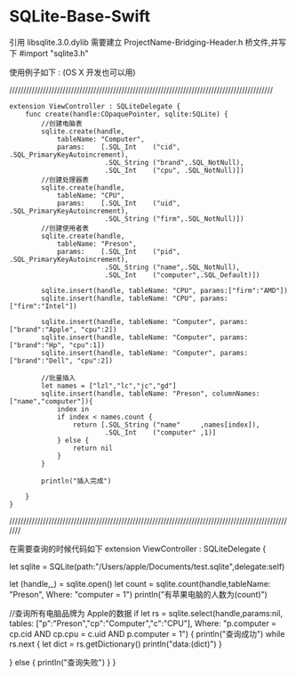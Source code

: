 SQLite-Base-Swift
=================

  引用 libsqlite.3.0.dylib
  需要建立 ProjectName-Bridging-Header.h 桥文件,并写下 #import "sqlite3.h"

  使用例子如下 : (OS X 开发也可以用)

//////////////////////////////////////////////////////////////////////////////////////////////

    extension ViewController : SQLiteDelegate {
        func create(handle:COpaquePointer, sqlite:SQLite) {
            //创建电脑表
            sqlite.create(handle,
                tableName: "Computer",
                params:    [.SQL_Int    ("cid",  .SQL_PrimaryKeyAutoincrement),
                            .SQL_String ("brand",.SQL_NotNull),
                            .SQL_Int    ("cpu", .SQL_NotNull)])
            //创建处理器表
            sqlite.create(handle,
                tableName: "CPU",
                params:    [.SQL_Int    ("uid",  .SQL_PrimaryKeyAutoincrement),
                            .SQL_String ("firm",.SQL_NotNull)])
            //创建使用者表
            sqlite.create(handle,
                tableName: "Preson",
                params:    [.SQL_Int    ("pid",  .SQL_PrimaryKeyAutoincrement),
                            .SQL_String ("name",.SQL_NotNull),
                            .SQL_Int    ("computer",.SQL_Default)])
            
            sqlite.insert(handle, tableName: "CPU", params:["firm":"AMD"])
            sqlite.insert(handle, tableName: "CPU", params:["firm":"Intel"])
            
            sqlite.insert(handle, tableName: "Computer", params:["brand":"Apple", "cpu":2])
            sqlite.insert(handle, tableName: "Computer", params:["brand":"Hp", "cpu":1])
            sqlite.insert(handle, tableName: "Computer", params:["brand":"Dell", "cpu":2])
            
            //批量插入
            let names = ["lzl","lc","jc","gd"]
            sqlite.insert(handle, tableName: "Preson", columnNames:["name","computer"]){
                index in
                if index < names.count {
                    return [.SQL_String ("name"     ,names[index]),
                            .SQL_Int    ("computer" ,1)]
                } else {
                    return nil
                }
            }

            println("插入完成")
            
        }
    }

///////////////////////////////////////////////////////////////////////////////////////////////////////

  在需要查询的时候代码如下
    extension ViewController : SQLiteDelegate {


  let sqlite = SQLite(path:"/Users/apple/Documents/test.sqlite",delegate:self)

  let (handle,_) = sqlite.open()
  let count = sqlite.count(handle,tableName: "Preson", Where: "computer = 1")
  println("有苹果电脑的人数为\(count)")

  //查询所有电脑品牌为 Apple的数据
  if let rs = sqlite.select(handle,params:nil, tables: ["p":"Preson","cp":"Computer","c":"CPU"], Where: "p.computer = cp.cid AND cp.cpu = c.uid AND p.computer = 1") {
      println("查询成功")
      while rs.next {
          let dict = rs.getDictionary()
          println("data:\(dict)")
      }
    
  } else {
      println("查询失败")
  }
}
